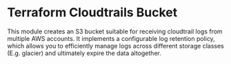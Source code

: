 # Terraform Cloudtrails Bucket

This module creates an S3 bucket suitable for receiving cloudtrail logs from multiple AWS accounts. It implements a configurable log retention policy, which allows you to efficiently manage logs across different storage classes (E.g. glacier) and ultimately expire the data altogether.
